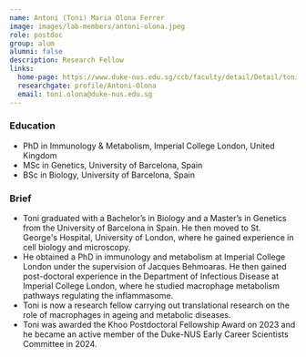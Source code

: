 ```yaml
---
name: Antoni (Toni) Maria Olona Ferrer 
image: images/lab-members/antoni-olona.jpeg
role: postdoc
group: alum
alumni: false
description: Research Fellow
links:
  home-page: https://www.duke-nus.edu.sg/ccb/faculty/detail/Detail/toni-olona
  researchgate: profile/Antoni-Olona
  email: toni.olona@duke-nus.edu.sg
---
```

### Education
- PhD in Immunology & Metabolism, Imperial College London, United Kingdom
- MSc in Genetics, University of Barcelona, Spain
- BSc in Biology, University of Barcelona, Spain
### Brief
- Toni graduated with a Bachelor’s in Biology and a Master’s in Genetics from the University of Barcelona in Spain. He then moved to St. George's Hospital, University of London, where he gained experience in cell biology and microscopy. 
- He obtained a PhD in immunology and metabolism at Imperial College London under the supervision of Jacques Behmoaras. He then gained post-doctoral experience in the Department of Infectious Disease at Imperial College London, where he studied macrophage metabolism pathways regulating the inflammasome. 
- Toni is now a research fellow carrying out translational research on the role of macrophages in ageing and metabolic diseases.
- Toni was awarded the Khoo Postdoctoral Fellowship Award on 2023 and he became an active member of the Duke-NUS Early Career Scientists Committee in 2024.
